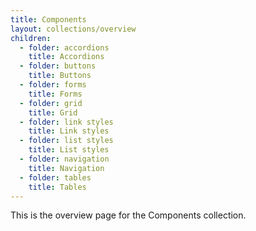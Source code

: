 ```yaml
---
title: Components
layout: collections/overview
children:
  - folder: accordions
    title: Accordions
  - folder: buttons
    title: Buttons
  - folder: forms
    title: Forms
  - folder: grid
    title: Grid
  - folder: link styles
    title: Link styles
  - folder: list styles
    title: List styles
  - folder: navigation
    title: Navigation
  - folder: tables
    title: Tables
---
```


This is the overview page for the Components collection.
